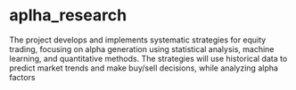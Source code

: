 # aplha_research
The project develops and implements systematic strategies for equity trading, focusing on alpha generation using statistical analysis, machine learning, and quantitative methods. The strategies will use historical data to predict market trends and make buy/sell decisions, while analyzing alpha factors
